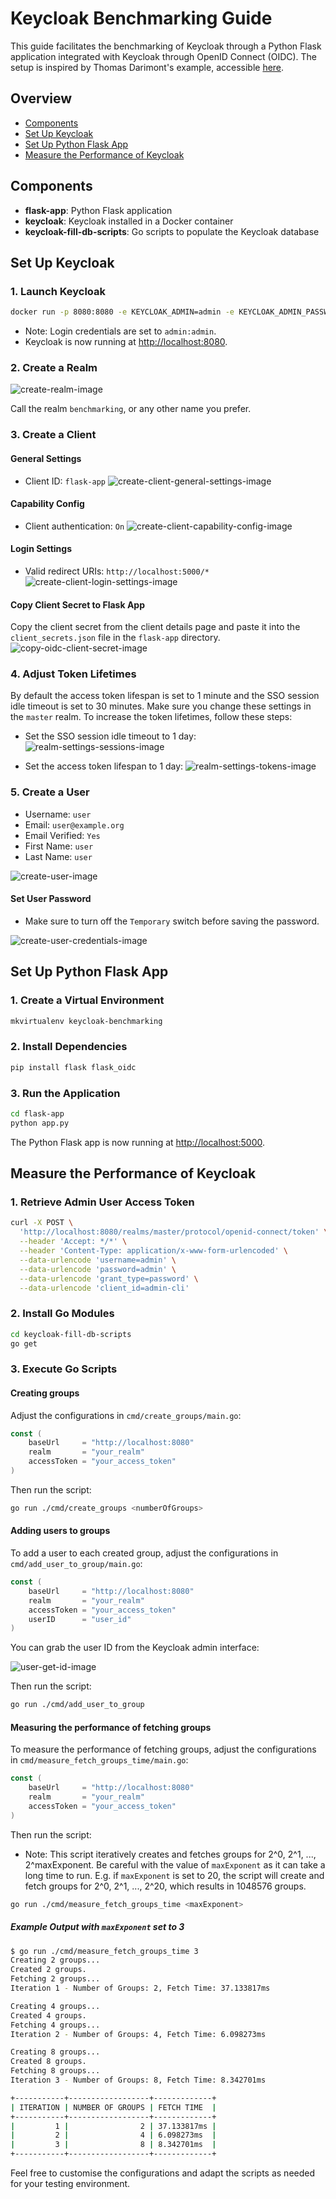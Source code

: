 # Keycloak Benchmarking Guide

This guide facilitates the benchmarking of Keycloak through a Python Flask application integrated with Keycloak through OpenID Connect (OIDC). The setup is inspired by Thomas Darimont's example, accessible [here](https://gist.github.com/thomasdarimont/145dc9aa857b831ff2eff221b79d179a).

## Overview

- [Components](#components)
- [Set Up Keycloak](#set-up-keycloak)
- [Set Up Python Flask App](#set-up-python-flask-app)
- [Measure the Performance of Keycloak](#measure-the-performance-of-keycloak)

## Components

- **flask-app**: Python Flask application
- **keycloak**: Keycloak installed in a Docker container
- **keycloak-fill-db-scripts**: Go scripts to populate the Keycloak database

## Set Up Keycloak

### 1. Launch Keycloak

```bash
docker run -p 8080:8080 -e KEYCLOAK_ADMIN=admin -e KEYCLOAK_ADMIN_PASSWORD=admin quay.io/keycloak/keycloak:23.0.0 start-dev
```

- Note: Login credentials are set to `admin:admin`.
- Keycloak is now running at [http://localhost:8080](http://localhost:8080).

### 2. Create a Realm

![create-realm-image](images/create-realm.png)

Call the realm `benchmarking`, or any other name you prefer.

### 3. Create a Client

#### General Settings

- Client ID: `flask-app`
  ![create-client-general-settings-image](images/create-client-general-settings.png)

#### Capability Config

- Client authentication: `On`
  ![create-client-capability-config-image](images/create-client-capability-config.png)

#### Login Settings

- Valid redirect URIs: `http://localhost:5000/*`
  ![create-client-login-settings-image](images/create-client-login-settings.png)

#### Copy Client Secret to Flask App

Copy the client secret from the client details page and paste it into the `client_secrets.json` file in the `flask-app` directory.
![copy-oidc-client-secret-image](images/copy-oidc-client-secret.png)

### 4. Adjust Token Lifetimes

By default the access token lifespan is set to 1 minute and the SSO session idle timeout is set to 30 minutes. Make sure you change these settings in the `master` realm. To increase the token lifetimes, follow these steps:

- Set the SSO session idle timeout to 1 day:
  ![realm-settings-sessions-image](images/realm-settings-sessions.png)

- Set the access token lifespan to 1 day:
  ![realm-settings-tokens-image](images/realm-settings-tokens.png)

### 5. Create a User

- Username: `user`
- Email: `user@example.org`
- Email Verified: `Yes`
- First Name: `user`
- Last Name: `user`

![create-user-image](images/create-user.png)

#### Set User Password

- Make sure to turn off the `Temporary` switch before saving the password.

![create-user-credentials-image](images/create-user-credentials.png)

## Set Up Python Flask App

### 1. Create a Virtual Environment

```bash
mkvirtualenv keycloak-benchmarking
```

### 2. Install Dependencies

```bash
pip install flask flask_oidc
```

### 3. Run the Application

```bash
cd flask-app
python app.py
```

The Python Flask app is now running at [http://localhost:5000](http://localhost:5000).

## Measure the Performance of Keycloak

### 1. Retrieve Admin User Access Token

```bash
curl -X POST \
  'http://localhost:8080/realms/master/protocol/openid-connect/token' \
  --header 'Accept: */*' \
  --header 'Content-Type: application/x-www-form-urlencoded' \
  --data-urlencode 'username=admin' \
  --data-urlencode 'password=admin' \
  --data-urlencode 'grant_type=password' \
  --data-urlencode 'client_id=admin-cli'
```

### 2. Install Go Modules

```bash
cd keycloak-fill-db-scripts
go get 
```

### 3. Execute Go Scripts

#### Creating groups

Adjust the configurations in `cmd/create_groups/main.go`:

```go
const (
    baseUrl     = "http://localhost:8080"
    realm       = "your_realm"
    accessToken = "your_access_token"
)
```

Then run the script:

```bash
go run ./cmd/create_groups <numberOfGroups>
```

#### Adding users to groups

To add a user to each created group, adjust the configurations in `cmd/add_user_to_group/main.go`:

```go
const (
    baseUrl     = "http://localhost:8080"
    realm       = "your_realm"
    accessToken = "your_access_token"
    userID      = "user_id"
)
```

You can grab the user ID from the Keycloak admin interface:

![user-get-id-image](images/user-get-id.png)

Then run the script:

```bash
go run ./cmd/add_user_to_group
```

#### Measuring the performance of fetching groups

To measure the performance of fetching groups, adjust the configurations in `cmd/measure_fetch_groups_time/main.go`:

```go
const (
    baseUrl     = "http://localhost:8080"
    realm       = "your_realm"
    accessToken = "your_access_token"
)
```

Then run the script:

- Note: This script iteratively creates and fetches groups for 2^0, 2^1, ..., 2^maxExponent. Be careful with the value of `maxExponent` as it can take a long time to run. E.g. if `maxExponent` is set to 20, the script will create and fetch groups for 2^0, 2^1, ..., 2^20, which results in 1048576 groups.

```bash
go run ./cmd/measure_fetch_groups_time <maxExponent>
```

##### Example Output with `maxExponent` set to 3

```bash
$ go run ./cmd/measure_fetch_groups_time 3
Creating 2 groups...
Created 2 groups.
Fetching 2 groups...
Iteration 1 - Number of Groups: 2, Fetch Time: 37.133817ms

Creating 4 groups...
Created 4 groups.
Fetching 4 groups...
Iteration 2 - Number of Groups: 4, Fetch Time: 6.098273ms

Creating 8 groups...
Created 8 groups.
Fetching 8 groups...
Iteration 3 - Number of Groups: 8, Fetch Time: 8.342701ms

+-----------+------------------+-------------+
| ITERATION | NUMBER OF GROUPS | FETCH TIME  |
+-----------+------------------+-------------+
|         1 |                2 | 37.133817ms |
|         2 |                4 | 6.098273ms  |
|         3 |                8 | 8.342701ms  |
+-----------+------------------+-------------+

```

Feel free to customise the configurations and adapt the scripts as needed for your testing environment.
